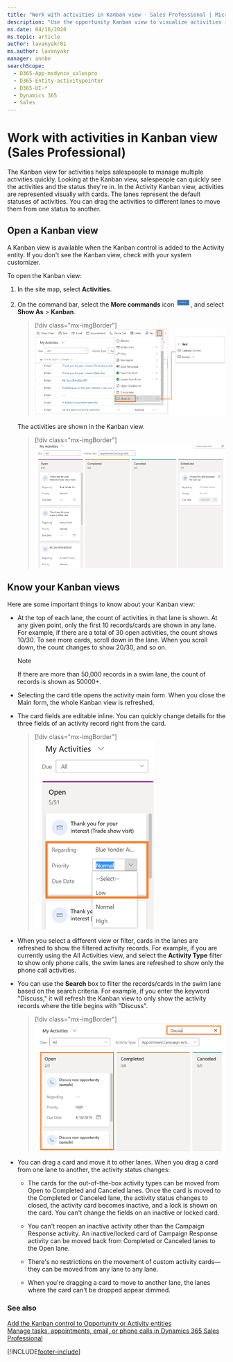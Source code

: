 ```yaml
---
title: "Work with activities in Kanban view - Sales Professional | MicrosoftDocs"
description: "Use the opportunity Kanban view to visualize activities in a card-based view and manage by moving them across the swim lanes."
ms.date: 04/16/2020
ms.topic: article
author: lavanyakr01
ms.author: lavanyakr
manager: annbe
searchScope: 
  - D365-App-msdynce_salespro
  - D365-Entity-activitypointer
  - D365-UI-*
  - Dynamics 365
  - Sales
---
```


# Work with activities in Kanban view (Sales Professional)

The Kanban view for activities helps salespeople to manage multiple activities quickly. Looking at the Kanban view, salespeople can quickly see the activities and the status they're in. In the Activity Kanban view, activities are represented visually with cards. The lanes represent the default statuses of activities. You can drag the activities to different lanes to move them from one status to another.

## Open a Kanban view

A Kanban view is available when the Kanban control is added to the Activity entity. If you don't see the Kanban view, check with your system customizer. 

To open the Kanban view:

1. In the site map, select **Activities**.
2. On the command bar, select the **More commands** icon ![More commands icon.](media/more-commands-icon.png "More commands icon"), and select **Show As** > **Kanban**.

    > [!div class="mx-imgBorder"]  
    > ![Show activities in the Kanban view.](../sales-enterprise/media/activity-show-as-kanban-view.png "Show activities in the Kanban view") 

    The activities are shown in the Kanban view.

      > [!div class="mx-imgBorder"]  
      > ![Activities in the Kanban view.](../sales-enterprise/media/activities-kanban-view.png "Activities in the Kanban view") 

 
## Know your Kanban views

Here are some important things to know about your Kanban view:
-  At the top of each lane, the count of activities in that lane is shown. At any given point, only the first 10 records/cards are shown in any lane. For example, if there are a total of 30 open activities, the count shows 10/30. To see more cards, scroll down in the lane. When you scroll down, the count changes to show 20/30, and so on.

    > [!NOTE]
    > If there are more than 50,000 records in a swim lane, the count of records is shown as 50000+. 

-  Selecting the card title opens the activity main form. When you close the Main form, the whole Kanban view is refreshed.

-  The card fields are editable inline. You can quickly change details for the three fields of an activity record right from the card.

    > [!div class="mx-imgBorder"]  
    > ![Editable fields on the activity card.](../sales-enterprise/media/editable-card-fields.png "Editable fields on the activity card")

-  When you select a different view or filter, cards in the lanes are refreshed to show the filtered activity records. For example, if you are currently using the All Activities view, and select the **Activity Type** filter to show only phone calls, the swim lanes are refreshed to show only the phone call activities.

-  You can use the **Search** box to filter the records/cards in the swim lane based on the search criteria. For example, if you enter the keyword "Discuss," it will refresh the Kanban view to only show the activity records where the title begins with "Discuss".

    > [!div class="mx-imgBorder"]  
    > ![Use the Search box to filter records in the Kanban view.](../sales-enterprise/media/search-in-activity-kanban.png "Use the Search box to filter records in the Kanban view")

-  You can drag a card and move it to other lanes. When you drag a card from one lane to another, the activity status changes:

    - The cards for the out-of-the-box activity types can be moved from Open to Completed and Canceled lanes. Once the card is moved to the Completed or Canceled lane, the activity status changes to closed, the activity card becomes inactive, and a lock is shown on the card. You can't change the fields on an inactive or locked card.

    - You can't reopen an inactive activity other than the Campaign Response activity. An inactive/locked card of Campaign Response activity can be moved back from Completed or Canceled lanes to the Open lane.

    - There's no restrictions on the movement of custom activity cards—they can be moved from any lane to any lane.
 
    - When you're dragging a card to move to another lane, the lanes where the card can't be dropped appear dimmed.


### See also

[Add the Kanban control to Opportunity or Activity entities](add-kanban-control-sp.md)  
[Manage tasks, appointments, email, or phone calls in Dynamics 365 Sales Professional](manage-activities.md)


[!INCLUDE[footer-include](../includes/footer-banner.md)]

